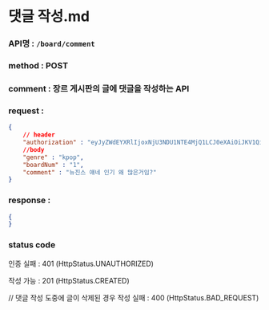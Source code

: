 # 댓글 작성.md
### API명 : `/board/comment`

### method : POST

### comment : 장르 게시판의 글에 댓글을 작성하는 API

### request :
~~~json
{
    // header
    "authorization" : "eyJyZWdEYXRlIjoxNjU3NDU1NTE4MjQ1LCJ0eXAiOiJKV1QiLCJhbGciOiJIUzI1NiJ9.eyJ1c2VyTnVtIjoiNDMiLCJleHAiOjE2NTc0NjYzMTh9.geNy6UmYpSO88SdiU4fRzxVQYhAOiDfSv_J_cArh2JM",
    //body
    "genre" : "kpop",
    "boardNum" : "1",
    "comment" : "뉴진스 얘네 인기 왜 많은거임?"
}
~~~

### response :
~~~json
{
}
~~~


### status code
인증 실패 : 401 (HttpStatus.UNAUTHORIZED)

작성 가능 : 201 (HttpStatus.CREATED)

// 댓글 작성 도중에 글이 삭제된 경우
작성 실패 : 400 (HttpStatus.BAD_REQUEST)